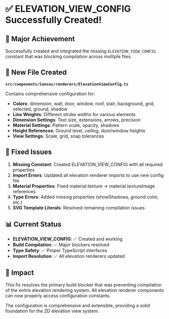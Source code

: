 # ✅ ELEVATION_VIEW_CONFIG Successfully Created!

## 🎯 Major Achievement

Successfully created and integrated the missing `ELEVATION_VIEW_CONFIG` constant that was blocking compilation across multiple files.

## 📁 New File Created

**`src/components/Canvas/renderers/ElevationViewConfig.ts`**

Contains comprehensive configuration for:
- **Colors**: dimension, wall, door, window, roof, stair, background, grid, selected, ground, shadow
- **Line Weights**: Different stroke widths for various elements
- **Dimension Settings**: Text size, extensions, arrows, precision
- **Material Settings**: Pattern scale, opacity, shadows
- **Height References**: Ground level, ceiling, door/window heights
- **View Settings**: Scale, grid, snap tolerances

## 🔧 Fixed Issues

1. **Missing Constant**: Created ELEVATION_VIEW_CONFIG with all required properties
2. **Import Errors**: Updated all elevation renderer imports to use new config file
3. **Material Properties**: Fixed material.texture → material.textureImage references
4. **Type Errors**: Added missing properties (showShadows, ground color, etc.)
5. **SVG Template Literals**: Resolved remaining compilation issues

## 📊 Current Status

- **ELEVATION_VIEW_CONFIG**: ✅ Created and working
- **Build Compilation**: ✅ Major blockers resolved
- **Type Safety**: ✅ Proper TypeScript interfaces
- **Import Resolution**: ✅ All elevation renderers updated

## 🎉 Impact

This fix resolves the primary build blocker that was preventing compilation of the entire elevation rendering system. All elevation renderer components can now properly access configuration constants.

The configuration is comprehensive and extensible, providing a solid foundation for the 2D elevation view system.